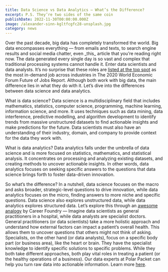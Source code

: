 ```yaml
---
title: Data Science vs Data Analytics — What’s the Difference?
excerpt: P.S. They’re two sides of the same coin
publishDate: 2022-11-30T00:00:00.000Z
image: /alexander-sinn-kgltfcgfc28-unsplash.jpg
category: news
---
```


Over the past decade, big data has completely transformed the world.
Big data encompasses everything — from emails and texts, to search engine results and social media chatter, even \_this\_ article that you’re reading right now. The data generated every single day is so vast and complex that traditional processing systems cannot handle it.
Enter data scientists and data analysts.
It’s no surprise that these roles are [listed at the top spot](https://www.weforum.org/reports/the-future-of-jobs-report-2020) as the most in-demand job across industries in The 2020 World Economic Forum Future of Jobs Report.
Although both work with big data, the main difference lies in what they do with it. Let’s dive into the differences between data science and data analytics.

What is data science?
Data science is a multidisciplinary field that includes mathematics, statistics, computer science, programming, machine learning, information science, and more.
It uses techniques such as data mining, data interference, predictive modelling, and algorithm development to identify trends from massive unstructured datasets to find actionable insights and make predictions for the future.
Data scientists must also have an understanding of their industry, domain, and company to provide context for the data they work with.

What is data analytics?
Data analytics falls under the umbrella of data science and is more focused on statistics, mathematics, and statistical analysis.
It concentrates on processing and analyzing existing datasets, and creating methods to uncover actionable insights.
In other words, data analytics focuses on seeking specific answers to the questions that data science brings forth to foster data-driven innovation.

So what’s the difference?
In a nutshell, data science focuses on the macro and asks broader, strategic-level questions to drive innovation, while data analytics focuses on the micro, finding answers to more niche and specific questions.
Data science also explores unstructured data, while data analytics explores structured data.
Let’s explore this through an [awesome analogy](https://www.youtube.com/watch?v=T08eJt9DlgU) by Career Foundry — Imagine data scientists as general practitioners in a hospital, while data analysts are specialist doctors.
General practitioners (or data scientists) take a more holistic approach and understand how external factors can impact a patient’s overall health. This allows them to uncover questions that others might not think of asking.
Specialists, on the other hand (or data analysts), focus on a specific body part (or business area), like the heart or brain. They have the specialist knowledge to identify specific solutions to specific problems.
While they both take different approaches, both play vital roles in treating a patient (or the healthy operations of a business).
Our data experts at Polar Packet can help you turn raw data into actionable information. Learn more [here](https://polarpacket.com/).
